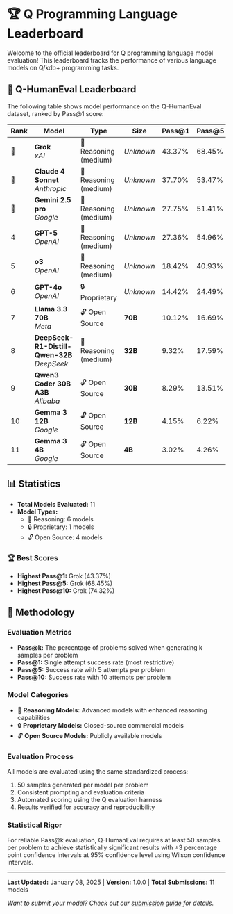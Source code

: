 # 🏆 Q Programming Language Leaderboard

Welcome to the official leaderboard for Q programming language model evaluation! This leaderboard tracks the performance of various language models on Q/kdb+ programming tasks.


## 🥇 Q-HumanEval Leaderboard

The following table shows model performance on the Q-HumanEval dataset, ranked by Pass@1 score:

| Rank | Model | Type | Size | Pass@1 | Pass@5 | Pass@10 |
|------|-------|------|------|--------|--------|---------|
| 🥇 | **Grok**<br/>*xAI* | 🧠 Reasoning (medium) | *Unknown* | 43.37% | 68.45% | 74.32% |
| 🥈 | **Claude 4 Sonnet**<br/>*Anthropic* | 🧠 Reasoning (medium) | *Unknown* | 37.70% | 53.47% | 59.13% |
| 🥉 | **Gemini 2.5 pro**<br/>*Google* | 🧠 Reasoning (medium) | *Unknown* | 27.75% | 51.41% | 59.68% |
| 4 | **GPT-5**<br/>*OpenAI* | 🧠 Reasoning (medium) | *Unknown* | 27.36% | 54.96% | 65.05% |
| 5 | **o3**<br/>*OpenAI* | 🧠 Reasoning (medium) | *Unknown* | 18.42% | 40.93% | 52.15% |
| 6 | **GPT-4o**<br/>*OpenAI* | 🔒 Proprietary | *Unknown* | 14.42% | 24.49% | 29.44% |
| 7 | **Llama 3.3 70B**<br/>*Meta* | 🔓 Open Source | **70B** | 10.12% | 16.69% | 20.14% |
| 8 | **DeepSeek-R1-Distill-Qwen-32B**<br/>*DeepSeek* | 🧠 Reasoning (medium) | **32B** | 9.32% | 17.59% | 22.10% |
| 9 | **Qwen3 Coder 30B A3B**<br/>*Alibaba* | 🔓 Open Source | **30B** | 8.29% | 13.51% | 16.45% |
| 10 | **Gemma 3 12B**<br/>*Google* | 🔓 Open Source | **12B** | 4.15% | 6.22% | 6.66% |
| 11 | **Gemma 3 4B**<br/>*Google* | 🔓 Open Source | **4B** | 3.02% | 4.26% | 4.60% |

## 📊 Statistics

- **Total Models Evaluated:** 11
- **Model Types:**
  - 🧠 Reasoning: 6 models
  - 🔒 Proprietary: 1 models
  - 🔓 Open Source: 4 models

### 🏆 Best Scores
- **Highest Pass@1:** Grok (43.37%)
- **Highest Pass@5:** Grok (68.45%)
- **Highest Pass@10:** Grok (74.32%)

## 🔬 Methodology

### Evaluation Metrics
- **Pass@k:** The percentage of problems solved when generating k samples per problem
- **Pass@1:** Single attempt success rate (most restrictive)
- **Pass@5:** Success rate with 5 attempts per problem
- **Pass@10:** Success rate with 10 attempts per problem

### Model Categories
- 🧠 **Reasoning Models:** Advanced models with enhanced reasoning capabilities
- 🔒 **Proprietary Models:** Closed-source commercial models
- 🔓 **Open Source Models:** Publicly available models

### Evaluation Process
All models are evaluated using the same standardized process:
1. 50 samples generated per model per problem
2. Consistent prompting and evaluation criteria
3. Automated scoring using the Q evaluation harness
4. Results verified for accuracy and reproducibility

### Statistical Rigor
For reliable Pass@k evaluation, Q-HumanEval requires at least 50 samples per problem to achieve statistically significant results with ±3 percentage point confidence intervals at 95% confidence level using Wilson confidence intervals.

---

**Last Updated:** January 08, 2025 | **Version:** 1.0.0 | **Total Submissions:** 11 models

*Want to submit your model? Check out our [submission guide](submission_guide.md) for details.*
